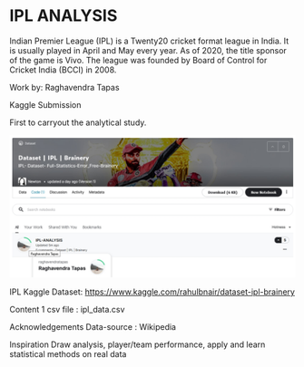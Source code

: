 # IPL ANALYSIS

Indian Premier League (IPL) is a Twenty20 cricket format league in India. It is usually played in April and May every year. As of 2020, the title sponsor of the game is Vivo. The league was founded by Board of Control for Cricket India (BCCI) in 2008.

Work by: Raghavendra Tapas

Kaggle Submission

First to carryout the analytical study.

![Indian Premier League](https://github.com/Napster8/Data-Science/blob/Napster8/Machine-Learning/04-Matplot/IPL-ANALYSIS/kaggle_screenshot.jpg)

IPL Kaggle Dataset: https://www.kaggle.com/rahulbnair/dataset-ipl-brainery

Content
1 csv file : ipl_data.csv

Acknowledgements
Data-source : Wikipedia

Inspiration
Draw analysis, player/team performance, apply and learn statistical methods on real data

